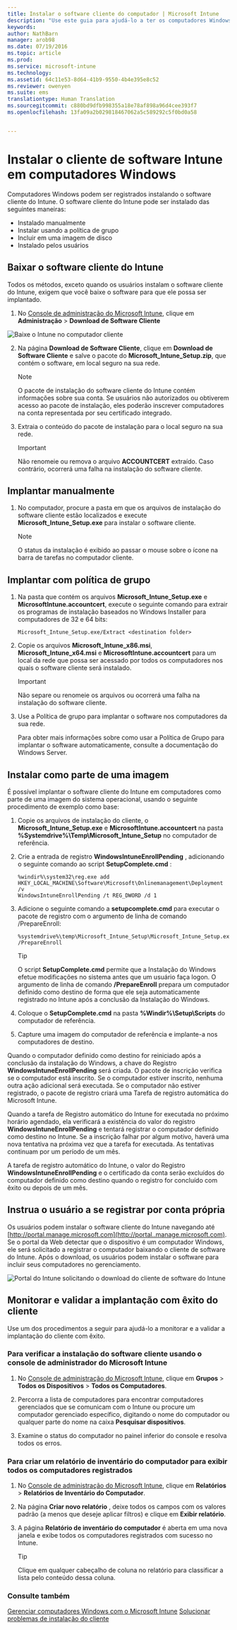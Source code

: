 ```yaml
---
title: Instalar o software cliente do computador | Microsoft Intune
description: "Use este guia para ajudá-lo a ter os computadores Windows gerenciados pelo software cliente do Microsoft Intune."
keywords: 
author: NathBarn
manager: arob98
ms.date: 07/19/2016
ms.topic: article
ms.prod: 
ms.service: microsoft-intune
ms.technology: 
ms.assetid: 64c11e53-8d64-41b9-9550-4b4e395e8c52
ms.reviewer: owenyen
ms.suite: ems
translationtype: Human Translation
ms.sourcegitcommit: c880bd9dfb998355a18e78af898a96d4cee393f7
ms.openlocfilehash: 13fa09a2b029818467062a5c589292c5f0bd0a58


---
```


# Instalar o cliente de software Intune em computadores Windows
Computadores Windows podem ser registrados instalando o software cliente do Intune. O software cliente do Intune pode ser instalado das seguintes maneiras:

- Instalado manualmente
- Instalar usando a política de grupo
- Incluir em uma imagem de disco
- Instalado pelos usuários

## Baixar o software cliente do Intune

Todos os métodos, exceto quando os usuários instalam o software cliente do Intune, exigem que você baixe o software para que ele possa ser implantado.

1.  No [Console de administração do Microsoft Intune](https://manage.microsoft.com/), clique em **Administração** &gt; **Download de Software Cliente**

  ![Baixe o Intune no computador cliente](../media/pc-sa-client-download.png)

2.  Na página **Download de Software Cliente**, clique em **Download de Software Cliente** e salve o pacote do **Microsoft_Intune_Setup.zip**, que contém o software, em local seguro na sua rede.

    > [!NOTE]
    > O pacote de instalação do software cliente do Intune contém informações sobre sua conta. Se usuários não autorizados ou obtiverem acesso ao pacote de instalação, eles poderão inscrever computadores na conta representada por seu certificado integrado.

3.  Extraia o conteúdo do pacote de instalação para o local seguro na sua rede.

    > [!IMPORTANT]
    > Não renomeie ou remova o arquivo **ACCOUNTCERT** extraído. Caso contrário, ocorrerá uma falha na instalação do software cliente.

## Implantar manualmente

1.  No computador, procure a pasta em que os arquivos de instalação do software cliente estão localizados e execute **Microsoft_Intune_Setup.exe** para instalar o software cliente.

    > [!NOTE]
    > O status da instalação é exibido ao passar o mouse sobre o ícone na barra de tarefas no computador cliente.

## Implantar com política de grupo

1.  Na pasta que contém os arquivos **Microsoft_Intune_Setup.exe** e **MicrosoftIntune.accountcert**, execute o seguinte comando para extrair os programas de instalação baseados no Windows Installer para computadores de 32 e 64 bits:

    ```
    Microsoft_Intune_Setup.exe/Extract <destination folder>
    ```

2.  Copie os arquivos **Microsoft_Intune_x86.msi**, **Microsoft_Intune_x64.msi** e **MicrosoftIntune.accountcert** para um local da rede que possa ser acessado por todos os computadores nos quais o software cliente será instalado.

    > [!IMPORTANT]
    > Não separe ou renomeie os arquivos ou ocorrerá uma falha na instalação do software cliente.

3.  Use a Política de grupo para implantar o software nos computadores da sua rede.

    Para obter mais informações sobre como usar a Política de Grupo para implantar o software automaticamente, consulte a documentação do Windows Server.

## Instalar como parte de uma imagem
É possível implantar o software cliente do Intune em computadores como parte de uma imagem do sistema operacional, usando o seguinte procedimento de exemplo como base:

1.  Copie os arquivos de instalação do cliente, o **Microsoft_Intune_Setup.exe** e **MicrosoftIntune.accountcert** na pasta **%Systemdrive%\Temp\Microsoft_Intune_Setup** no computador de referência.

2.  Crie a entrada de registro **WindowsIntuneEnrollPending** , adicionando o seguinte comando ao script **SetupComplete.cmd** :

    ```
    %windir%\system32\reg.exe add HKEY_LOCAL_MACHINE\Software\Microsoft\Onlinemanagement\Deployment /v
    WindowsIntuneEnrollPending /t REG_DWORD /d 1
    ```

3.  Adicione o seguinte comando a **setupcomplete.cmd** para executar o pacote de registro com o argumento de linha de comando /PrepareEnroll:

    ```
    %systemdrive%\temp\Microsoft_Intune_Setup\Microsoft_Intune_Setup.exe /PrepareEnroll
    ```
    > [!TIP]
    > O script **SetupComplete.cmd** permite que a Instalação do Windows efetue modificações no sistema antes que um usuário faça logon. O argumento de linha de comando **/PrepareEnroll** prepara um computador definido como destino de forma que ele seja automaticamente registrado no Intune após a conclusão da Instalação do Windows.

4.  Coloque o **SetupComplete.cmd** na pasta **%Windir%\Setup\Scripts** do computador de referência.

5.  Capture uma imagem do computador de referência e implante-a nos computadores de destino.

Quando o computador definido como destino for reiniciado após a conclusão da instalação do Windows, a chave do Registro **WindowsIntuneEnrollPending** será criada. O pacote de inscrição verifica se o computador está inscrito. Se o computador estiver inscrito, nenhuma outra ação adicional será executada. Se o computador não estiver registrado, o pacote de registro criará uma Tarefa de registro automática do Microsoft Intune.

Quando a tarefa de Registro automático do Intune for executada no próximo horário agendado, ela verificará a existência do valor do registro **WindowsIntuneEnrollPending** e tentará registrar o computador definido como destino no Intune. Se a inscrição falhar por algum motivo, haverá uma nova tentativa na próxima vez que a tarefa for executada. As tentativas continuam por um período de um mês.

A tarefa de registro automático do Intune, o valor do Registro **WindowsIntuneEnrollPending** e o certificado da conta serão excluídos do computador definido como destino quando o registro for concluído com êxito ou depois de um mês.

## Instrua o usuário a se registrar por conta própria

Os usuários podem instalar o software cliente do Intune navegando até [http://portal.manage.microsoft.com](http://portal..manage.microsoft.com). Se o portal da Web detectar que o dispositivo é um computador Windows, ele será solicitado a registrar o computador baixando o cliente de software do Intune. Após o download, os usuários podem instalar o software para incluir seus computadores no gerenciamento.

![Portal do Intune solicitando o download do cliente de software do Intune](../media/software-client-download.png)

## Monitorar e validar a implantação com êxito do cliente
Use um dos procedimentos a seguir para ajudá-lo a monitorar e a validar a implantação do cliente com êxito.

### Para verificar a instalação do software cliente usando o console de administrador do Microsoft Intune

1.  No [Console de administração do Microsoft Intune](https://manage.microsoft.com/), clique em **Grupos** &gt; **Todos os Dispositivos** &gt; **Todos os Computadores**.

2.  Percorra a lista de computadores para encontrar computadores gerenciados que se comunicam com o Intune ou procure um computador gerenciado específico, digitando o nome do computador ou qualquer parte do nome na caixa **Pesquisar dispositivos**.

3.  Examine o status do computador no painel inferior do console e resolva todos os erros.

### Para criar um relatório de inventário do computador para exibir todos os computadores registrados

1.  No [Console de administração do Microsoft Intune](https://manage.microsoft.com/), clique em **Relatórios** &gt; **Relatórios de Inventário do Computador**.

2.  Na página **Criar novo relatório** , deixe todos os campos com os valores padrão (a menos que deseje aplicar filtros) e clique em **Exibir relatório**.

3.  A página **Relatório de inventário do computador** é aberta em uma nova janela e exibe todos os computadores registrados com sucesso no Intune.

    > [!TIP]
    > Clique em qualquer cabeçalho de coluna no relatório para classificar a lista pelo conteúdo dessa coluna.


### Consulte também
[Gerenciar computadores Windows com o Microsoft Intune](manage-windows-pcs-with-microsoft-intune.md)
[Solucionar problemas de instalação do cliente](../troubleshoot/troubleshoot-client-setup-in-microsoft-intune.md)



<!--HONumber=Sep16_HO4-->



